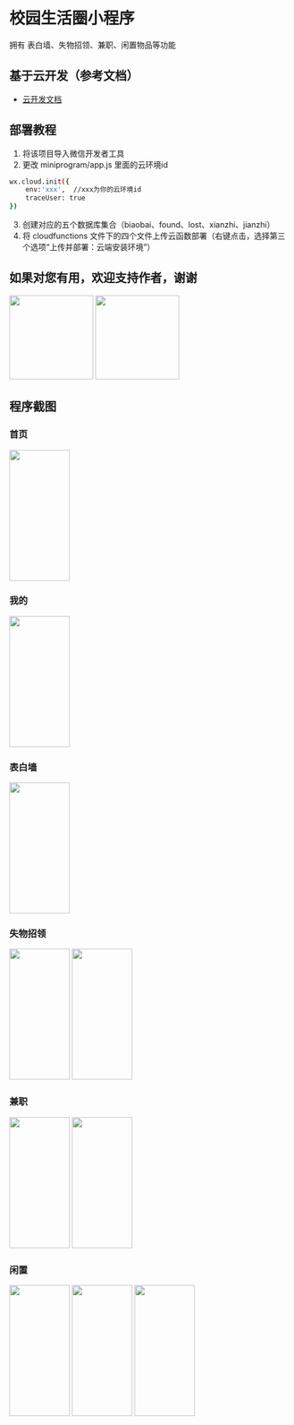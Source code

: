 # 校园生活圈小程序
拥有 表白墙、失物招领、兼职、闲置物品等功能

## 基于云开发（参考文档）
- [云开发文档](https://developers.weixin.qq.com/miniprogram/dev/wxcloud/basis/getting-started.html)

## 部署教程
1. 将该项目导入微信开发者工具
2. 更改 miniprogram/app.js 里面的云环境id
``` bash
wx.cloud.init({
	env:'xxx',  //xxx为你的云环境id
    traceUser: true
})
```
3. 创建对应的五个数据库集合（biaobai、found、lost、xianzhi、jianzhi）
4. 将 cloudfunctions 文件下的四个文件上传云函数部署（右键点击，选择第三个选项“上传并部署：云端安装环境”）

## 如果对您有用，欢迎支持作者，谢谢
<img src="http://rose-ccc.gitee.io/imgbed/pay/alipay.png" width = "150px" align=“center”></img>
<img src="http://rose-ccc.gitee.io/imgbed/pay/wechatpay.png" width = "150px" align=“center”></img>

## 程序截图
### 首页
<img src="http://rose-ccc.gitee.io/imgbed/%E6%A0%A1%E5%9B%AD%E7%94%9F%E6%B4%BB%E5%B0%8F%E7%A8%8B%E5%BA%8F/index.png" width = "108px" height = "234px" align=“center”></img>
### 我的
<img src="http://rose-ccc.gitee.io/imgbed/%E6%A0%A1%E5%9B%AD%E7%94%9F%E6%B4%BB%E5%B0%8F%E7%A8%8B%E5%BA%8F/mine.png" width = "108px" height = "234px" align=“center”></img>
### 表白墙
<img src="http://rose-ccc.gitee.io/imgbed/%E6%A0%A1%E5%9B%AD%E7%94%9F%E6%B4%BB%E5%B0%8F%E7%A8%8B%E5%BA%8F/love.png" width = "108px" height = "234px" align=“center”></img>
### 失物招领
<img src="http://rose-ccc.gitee.io/imgbed/%E6%A0%A1%E5%9B%AD%E7%94%9F%E6%B4%BB%E5%B0%8F%E7%A8%8B%E5%BA%8F/lost.png" width = "108px" height = "234px" align=“center”></img>
<img src="http://rose-ccc.gitee.io/imgbed/%E6%A0%A1%E5%9B%AD%E7%94%9F%E6%B4%BB%E5%B0%8F%E7%A8%8B%E5%BA%8F/lostSend.png" width = "108px" height = "234px" align=“center”></img>
### 兼职
<img src="http://rose-ccc.gitee.io/imgbed/%E6%A0%A1%E5%9B%AD%E7%94%9F%E6%B4%BB%E5%B0%8F%E7%A8%8B%E5%BA%8F/work.png" width = "108px" height = "234px" align=“center”></img>
<img src="http://rose-ccc.gitee.io/imgbed/%E6%A0%A1%E5%9B%AD%E7%94%9F%E6%B4%BB%E5%B0%8F%E7%A8%8B%E5%BA%8F/workDetail.png" width = "108px" height = "234px" align=“center”></img>
### 闲置
<img src="http://rose-ccc.gitee.io/imgbed/%E6%A0%A1%E5%9B%AD%E7%94%9F%E6%B4%BB%E5%B0%8F%E7%A8%8B%E5%BA%8F/buy.png" width = "108px" height = "234px" align=“center” />
<img src="http://rose-ccc.gitee.io/imgbed/%E6%A0%A1%E5%9B%AD%E7%94%9F%E6%B4%BB%E5%B0%8F%E7%A8%8B%E5%BA%8F/buySend.png" width = "108px" height = "234px" align=“center” />
<img src="http://rose-ccc.gitee.io/imgbed/%E6%A0%A1%E5%9B%AD%E7%94%9F%E6%B4%BB%E5%B0%8F%E7%A8%8B%E5%BA%8F/buyDetail.png" width = "108px" height = "234px" align=“center” />